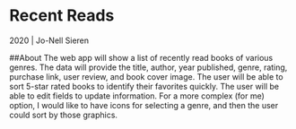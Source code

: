 # Recent Reads
2020 | Jo-Nell Sieren

##About
The web app will show a list of recently read books of various genres.  The data will provide the title, author, year published, genre, rating, purchase link, user review, and book cover image.  The user will be able to sort 5-star rated books to identify their favorites quickly. The user will be able to edit fields to update information. For a more complex (for me) option, I would like to have icons for selecting a genre, and then the user could sort by those graphics.
